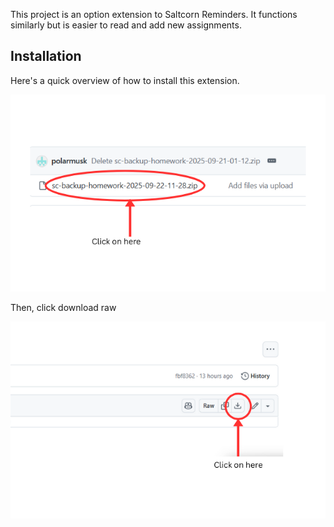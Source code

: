 This project is an option extension to Saltcorn Reminders. It functions similarly but is easier to read and add new assignments. 

## Installation

Here's a quick overview of how to install this extension. 

![Image of the first step](images/ImagesForReadme1.png)

Then, click download raw

![Image of the second step](images/ImagesForReadme2.png)

